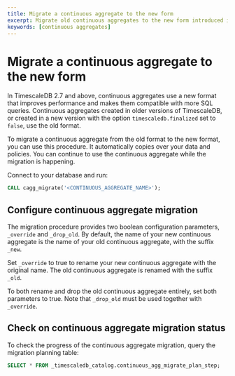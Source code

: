 ```yaml
---
title: Migrate a continuous aggregate to the new form
excerpt: Migrate old continuous aggregates to the new form introduced in TimescaleDB 2.7
keywords: [continuous aggregates]
---
```


# Migrate a continuous aggregate to the new form

In TimescaleDB 2.7 and above, continuous aggregates use a new format that
improves performance and makes them compatible with more SQL queries. Continuous
aggregates created in older versions of TimescaleDB, or created in a new version
with the option `timescaledb.finalized` set to `false`, use the old format.

To migrate a continuous aggregate from the old format to the new format, you can
use this procedure. It automatically copies over your data and policies. You can
continue to use the continuous aggregate while the migration is happening.

Connect to your database and run:

```sql
CALL cagg_migrate('<CONTINUOUS_AGGREGATE_NAME>');
```

## Configure continuous aggregate migration

The migration procedure provides two boolean configuration parameters,
`_override` and `_drop_old`. By default, the name of your new continuous
aggregate is the name of your old continuous aggregate, with the suffix `_new`.

Set `_override` to true to rename your new continuous aggregate with the
original name. The old continuous aggregate is renamed with the suffix `_old`.

To both rename and drop the old continuous aggregate entirely, set both
parameters to true. Note that `_drop_old` must be used together with
`_override`.

## Check on continuous aggregate migration status

To check the progress of the continuous aggregate migration, query the migration
planning table:

```sql
SELECT * FROM _timescaledb_catalog.continuous_agg_migrate_plan_step;
```
